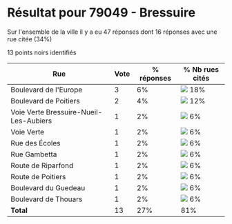 # Résultat pour 79049 - Bressuire

Sur l'ensemble de la ville il y a eu 47 réponses dont 16 réponses avec une rue citée (34%)

13 points noirs identifiés

| Rue | Vote | % réponses | % Nb rues cités|
|-----|------|------------|----------------|
| Boulevard de l'Europe | 3 | 6% | <img src="../../img/bar_18.gif" />&nbsp;18%|
| Boulevard de Poitiers | 2 | 4% | <img src="../../img/bar_12.gif" />&nbsp;12%|
| Voie Verte Bressuire-Nueil-Les-Aubiers | 1 | 2% | <img src="../../img/bar_6.gif" />&nbsp;6%|
| Voie Verte | 1 | 2% | <img src="../../img/bar_6.gif" />&nbsp;6%|
| Rue des Écoles | 1 | 2% | <img src="../../img/bar_6.gif" />&nbsp;6%|
| Rue Gambetta | 1 | 2% | <img src="../../img/bar_6.gif" />&nbsp;6%|
| Route de Riparfond | 1 | 2% | <img src="../../img/bar_6.gif" />&nbsp;6%|
| Route de Poitiers | 1 | 2% | <img src="../../img/bar_6.gif" />&nbsp;6%|
| Boulevard du Guedeau | 1 | 2% | <img src="../../img/bar_6.gif" />&nbsp;6%|
| Boulevard de Thouars | 1 | 2% | <img src="../../img/bar_6.gif" />&nbsp;6%|
| **Total** | 13 | 27% | 81%|
